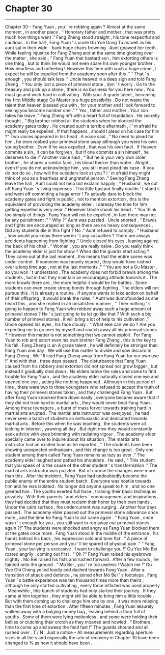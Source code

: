 
# Chapter 30


---

Chapter 30 – Fang Yuan , you ’ re robbing again ?
Almost at the same moment , in another place .
“ Honorary father and mother , that was pretty much how things went .” Fang Zheng stood straight , his tone respectful and cautious .
In the hall , Fang Yuan ’ s uncle Gu Yue Dong Tu as well as his aunt sat in their wide - back huge chairs frowning . Aunt gnawed her teeth . While feeling injustice for Fang Zheng and at the same time gloating over the matter , she said , “ Fang Yuan that bastard son , him extorting others is one thing , but to think he would not even spare his own younger brother . How heartless and unfeeling ! However this time with such a huge crime , I expect he will be expelled from the academy soon after this .”
“ That ’ s enough , you should talk less .” Uncle heaved in a deep sigh and told Fang Zheng , “ You only lost a piece of primeval stone , don ’ t worry . Go to the treasury and pick up a stone , there is no business for you here now . You must go and work hard in cultivating . With your A grade talent , becoming the first Middle stage Gu Master is a huge possibility . Do not waste the talent that heaven blessed you with , for your mother and I look forward to seeing you become number one .”
“ Yes , father and mother . Your son takes his leave .” Fang Zheng left with a heart full of trepidation .
He secretly thought , “ Big brother robbed all the students when he blocked the academy gates today . He created such a terrible aftermath , I ’ m afraid he might really be expelled . If that happens , should I plead on his case for him ?”
Two voices appeared in his head .
A voice said , “ No need to plead for him , he even robbed your primeval stone away although you were his own young brother . Even if he was expelled , that was his own fault . If Heaven commits a sin , it can be forgiven , but if one commits a sin himself , he deserves to die !”
Another voice said , “ But he is your very own older brother , he shares a similar face , his blood thicker than water . Alright , even if you do not acknowledge him , you still must plead his case . If you do not do so , how will the outsiders look at you ? I ’ m afraid they might think of you as a heartless and ungrateful person .”
Seeing Fang Zheng leave the hall , Aunt could not help but exclaim happily , “ Husband , we cut off Fang Yuan ’ s living expenses . This little bastard finally couldn ’ t stand it and went off committing a huge error ! To actually dare to block the academy gates and fight in public , not to mention extortion , this is the equivalent of provoking the academy elder . I daresay the time for him getting expelled is very near .”
However Uncle shook his head . “ You think too simply of things . Fang Yuan will not be expelled , in fact there may not be any punishment .”
“ Why ?” Aunt was puzzled .
Uncle snorted . “ Brawls and fights are encouraged as long as there are no heavy consequences . Did any students die in this fight ? No .”
Aunt refused to comply . “ Husband , how would you know there weren ’ t any casualties ? There are always accidents happening from fighting .”
Uncle closed his eyes , leaning against the back of his chair . “ Woman , you are really naïve . Do you really think the academy elder is just for show ? When did the guards start acting ? They came out at the last moment , this means that the entire scene was under control . If someone was heavily injured , they would have rushed over a long time ago , not at the last moments .”
“ You are not a Gu Master , so you won ’ t understand . The academy does not forbid brawls among the students , but in fact they maintain an encouraging attitude towards it . The more brawls there are , the more helpful it would be for battles . Some students can even create strong bonds through fighting . The elders will not pursue this . It is already a routine . If anyone wants to take action on behalf of their offspring , it would break the rules .”
Aunt was dumbfounded as she heard this , and she replied in an unsatisfied manner , “ Then nothing ’ s going to happen to Fang Yuan who robbed away such a huge amount of primeval stones ? He ’ s just going to be let go like that ? With such a big number of primeval stones , it will bring a lot of help to his cultivation .”
Uncle opened his eyes , his face cloudy . “ What else can we do ? Are you expecting me to go over by myself and snatch away all his primeval stones ? However this matter is not something that we cannot exploit . For Fang Yuan to rob and extort even his own brother Fang Zheng , this is the key to his fall . Fang Zheng is an A grade talent , he will definitely be stronger than Fang Yuan one day . We will use this matter to divide and sow discord in Fang Zheng . We ’ ll lead Fang Zheng away from Fang Yuan for our own use !”
And with that , three days passed .
The disturbance that Fang Yuan caused from his robbery and extortion did not spread nor grow bigger , but instead it gradually died down .
No elders broke the rules and came to find trouble for Fang Yuan , and the academy elder naturally closed one eye and opened one eye , acting like nothing happened . Although in this period of time , there were two to three youngsters who refused to accept the truth of having their primeval stones taken , and they challenged Fang Yuan . But after Fang Yuan knocked them down easily , everyone became aware that if they did not train hard in martial arts , they would never beat Fang Yuan .
Among these teenagers , a burst of mass fervor towards training hard in martial arts erupted .
The martial arts instructor was overjoyed , he had never seen a batch of students so enthusiastic and dedicated towards martial arts . Before this when he was teaching , the students were all lacking in interest , yawning all day . But right now they would constantly seek advice with eyes brimming with radiating vigour .
The academy elder specially came over to inquire about his situation .
The martial arts instructor had an excited tone as he reported , “ The students have been showing unexpected enthusiasm , and this change is too great . Only one student among them called Fang Yuan remains as lazy as ever .”
The academy elder laughed and patted his shoulders . He said , “ This student that you speak of is the cause of the other student ’ s transformation .”
The martial arts instructor was puzzled . But of course the changes were more than this .
After the incident , Fang Yuan had undoubtedly become the public enemy of the entire student batch . Everyone was hostile towards him and he was isolated . No longer did anyone speak to him , and no one greeted him .
The youths exerted full force , training their basic techniques privately . With their parents ’ and elders ’ encouragement and inspirations , they had decided that they must reclaim their honor by their own hands .
Under the calm surface , the undercurrent was surging .
Another four days passed .
The academy elder passed out the primeval stone allowance once more , and the time for Fang Yuan to act came again .
“ Fang Yuan , once wasn ’ t enough for you , you still want to rob away our primeval stones again ?!” The students were shocked and angry as Fang Yuan blocked them at the gates once more .
Fang Yuan stood in the middle of the entrance , his hands behind his back , his expression cold and tone flat . “ A piece of primeval stone per person and you ’ ll be spared of physical pain .”
“ Fang Yuan , your bullying is excessive . I want to challenge you !” Gu Yue Mo Bei roared angrily , coming out first .
“ Oh ?” Fang Yuan raised his eyebrows slightly .
Mo Bei raised his fists and rushed forward . After a few rounds , he fainted onto the ground .
“ Mo Bei , you ’ re too useless ! Watch me !” Gu Yue Chi Cheng yelled loudly and dashed towards Fang Yuan . After a transition of attack and defence , he joined after Mo Bei ’ s footsteps .
Fang Yuan ’ s battle experience was ten thousand times more than theirs ; although he only started cultivating , every force inflicted was used properly . Meanwhile , this bunch of students had only started their journey . If they came at him together , they might still be able to bring him a little trouble . But with them coming up to challenge him one by one , it was more relaxing than the first time of extortion .
After fifteen minutes , Fang Yuan leisurely walked away with a bulging money bag , leaving behind a floor full of youths . Some of them were lying motionless , and some were holding their bellies or clutching their crotch as they moaned and howled .
“ Brothers , time to come up and sweep the field fast !” The guards shouted and all rushed over .
T / N : Just a notice – All measurements regarding aperture sizes in all the s and especially the rate of recovery in Chapter 10 have been changed to % as how it should have been .

---

